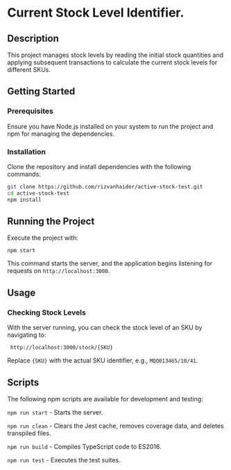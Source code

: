 Current Stock Level Identifier.
=============================


## Description
This project manages stock levels by reading the initial stock quantities and applying subsequent transactions to calculate the current stock levels for different SKUs.

## Getting Started

### Prerequisites
Ensure you have Node.js installed on your system to run the project and npm for managing the dependencies.

### Installation
Clone the repository and install dependencies with the following commands:

```sh
git clone https://github.com/rizvanhaider/active-stock-test.git
cd active-stock-test
npm install

```


## Running the Project

Execute the project with:

```
npm start
```
This command starts the server, and the application begins listening for requests on `http://localhost:3000`.

## Usage

### Checking Stock Levels
With the server running, you can check the stock level of an SKU by navigating to:

```
 http://localhost:3000/stock/{SKU}
```
Replace `{SKU}` with the actual SKU identifier, e.g., `MQO013465/10/41`.

## Scripts

The following npm scripts are available for development and testing:

`npm run start` - Starts the server.

`npm run clean` - Clears the Jest cache, removes coverage data, and deletes transpiled files.

`npm run build` - Compiles TypeScript code to ES2016.

`npm run test` - Executes the test suites.
